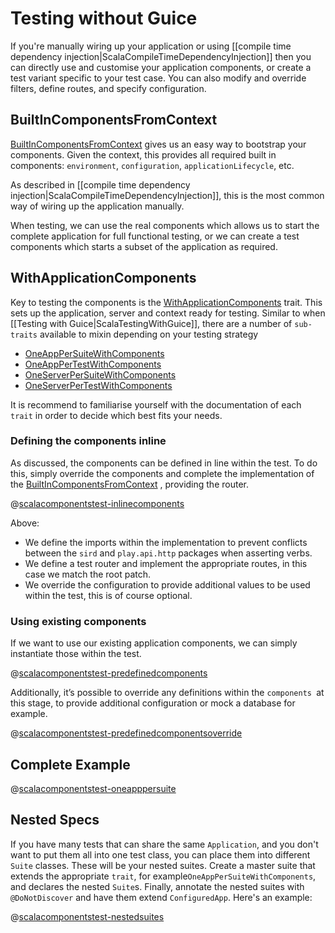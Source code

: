 <!--- Copyright (C) 2009-2017 Lightbend Inc. <https://www.lightbend.com> -->
# Testing without Guice
If you're manually wiring up your application or using [[compile time dependency injection|ScalaCompileTimeDependencyInjection]] then you can directly use and customise your application components, or create a test variant specific to your test case. You can also modify and override filters, define routes, and specify configuration.

## BuiltInComponentsFromContext
[BuiltInComponentsFromContext](api/scala/play/api/BuiltInComponentsFromContext.html)  gives us an easy way to bootstrap your components. Given the context, this provides all required built in components: `environment`, `configuration`, `applicationLifecycle`, etc.

As described in [[compile time dependency injection|ScalaCompileTimeDependencyInjection]], this is the most common way of wiring up the application manually.

When testing, we can use the real components which allows us to start the complete application for full functional testing, or we can create a test components which starts a subset of the application as required.

## WithApplicationComponents
Key to testing the components is the [WithApplicationComponents](api/scala/org/scalatestplus/play/components/WithApplicationComponents.html) trait. This sets up the application, server and context ready for testing. Similar to when [[Testing with Guice|ScalaTestingWithGuice]], there are a number of `sub-traits` available to mixin depending on your testing strategy
* [OneAppPerSuiteWithComponents](api/scala/org/scalatestplus/play/components/OneAppPerSuiteWithComponents.html)
* [OneAppPerTestWithComponents](api/scala/org/scalatestplus/play/components/OneAppPerTestWithComponents.html)
* [OneServerPerSuiteWithComponents](api/scala/org/scalatestplus/play/components/OneServerPerSuiteWithComponents.html)
* [OneServerPerTestWithComponents](api/scala/org/scalatestplus/play/components/OneServerPerTestWithComponents.html)

It is recommend to familiarise yourself with the documentation of each `trait` in order to decide which best fits your needs.

### Defining the components inline
As discussed, the components can be defined in line within the test. To do this, simply override the components and complete the implementation of the [BuiltInComponentsFromContext](api/scala/play/api/BuiltInComponentsFromContext.html) , providing the router.

@[scalacomponentstest-inlinecomponents](code/oneapppersuite/ExampleComponentsSpec.scala)

Above:
* We define the imports within the implementation to prevent conflicts between the `sird` and `play.api.http` packages when asserting verbs.
* We define a test router and implement the appropriate routes, in this case we match the root patch.
* We override the configuration to provide additional values to be used within the test, this is of course optional.

### Using existing components

If we want to use our existing application components, we can simply instantiate those within the test. 

@[scalacomponentstest-predefinedcomponents](code/oneapppertest/ExamplePreDefinedComponentsSpec.scala)

Additionally, it’s possible to override any definitions within the `components `at this stage, to  provide additional configuration or mock a database for example.

@[scalacomponentstest-predefinedcomponentsoverride](code/oneapppertest/ExamplePreDefinedOverrideComponentsSpec.scala)

## Complete Example
@[scalacomponentstest-oneapppersuite](code/oneapppersuite/ExampleComponentsSpec.scala)

## Nested Specs
If you have many tests that can share the same `Application`, and you don't want to put them all into one test class, you can place them into different `Suite` classes. These will be your nested suites. Create a master suite that extends the appropriate `trait`, for example`OneAppPerSuiteWithComponents`, and declares the nested `Suite`s. Finally, annotate the nested suites with `@DoNotDiscover` and have them extend `ConfiguredApp`. Here's an example:

@[scalacomponentstest-nestedsuites](code/oneapppersuite/NestedExampleComponentsSpec.scala)
